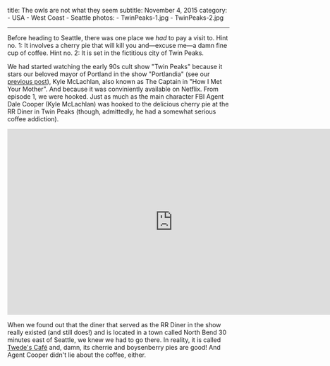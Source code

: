 title: The owls are not what they seem
subtitle: November 4, 2015
category:
	- USA
	- West Coast
	- Seattle
photos:
	- TwinPeaks-1.jpg
	- TwinPeaks-2.jpg
	
---

Before heading to Seattle, there was one place we *had* to pay a visit to. Hint no. 1: It involves a cherry pie that will kill you and—excuse me—a damn fine cup of coffee. Hint no. 2: It is set in the fictitious city of Twin Peaks.

We had started watching the early 90s cult show "Twin Peaks" because it stars our beloved mayor of Portland in the show "Portlandia" (see our [previous post](/2015/11/03/portlandia/)), Kyle McLachlan, also known as The Captain in "How I Met Your Mother". And because it was conviniently available on Netflix. From episode 1, we were hooked. Just as much as the main character FBI Agent Dale Cooper (Kyle McLachlan) was hooked to the delicious cherry pie at the RR Diner in Twin Peaks (though, admittedly, he had a somewhat serious coffee addiction).

<iframe width="750" height="422" src="https://www.youtube.com/embed/12QQV3lyYj0" frameborder="0" allowfullscreen></iframe>

When we found out that the diner that served as the RR Diner in the show really existed (and still does!) and is located in a town called North Bend 30 minutes east of Seattle, we knew we had to go there. In reality, it is called [Twede's Café](http://www.twedescafe.com/) and, damn, its cherrie and boysenberry pies are good! And Agent Cooper didn't lie about the coffee, either.


